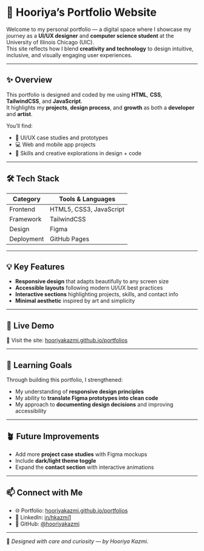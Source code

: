 # 🌸 Hooriya’s Portfolio Website

Welcome to my personal portfolio — a digital space where I showcase my journey as a **UI/UX designer** and **computer science student** at the University of Illinois Chicago (UIC).  
This site reflects how I blend **creativity and technology** to design intuitive, inclusive, and visually engaging user experiences.

---

## ✨ Overview

This portfolio is designed and coded by me using **HTML**, **CSS**, **TailwindCSS**, and **JavaScript**.  
It highlights my **projects**, **design process**, and **growth** as both a **developer** and **artist**.

You’ll find:
- 🎨 UI/UX case studies and prototypes  
- 💻 Web and mobile app projects  
- 🧠 Skills and creative explorations in design + code  

---

## 🛠️ Tech Stack

| Category | Tools & Languages |
|-----------|------------------|
| Frontend | HTML5, CSS3, JavaScript |
| Framework | TailwindCSS |
| Design | Figma |
| Deployment | GitHub Pages |

---

## 💡 Key Features

- **Responsive design** that adapts beautifully to any screen size  
- **Accessible layouts** following modern UI/UX best practices  
- **Interactive sections** highlighting projects, skills, and contact info  
- **Minimal aesthetic** inspired by art and simplicity  

---

## 🚀 Live Demo

🔗 Visit the site: [hooriyakazmi.github.io/portfolios](https://hooriyakazmi.github.io/portfolios/)

---

## 🧠 Learning Goals

Through building this portfolio, I strengthened:
- My understanding of **responsive design principles**
- My ability to **translate Figma prototypes into clean code**
- My approach to **documenting design decisions** and improving accessibility

---

## 🪴 Future Improvements

- Add more **project case studies** with Figma mockups  
- Include **dark/light theme toggle**  
- Expand the **contact section** with interactive animations  

---

## 📫 Connect with Me

- 🌐 Portfolio: [hooriyakazmi.github.io/portfolios](https://hooriyakazmi.github.io/portfolios/)
- 💼 LinkedIn: [in/hkazmi1](https://www.linkedin.com/in/hkazmi1/)
- 🐙 GitHub: [@hooriyakazmi](https://github.com/hooriyakazmi)

---

🩵 _Designed with care and curiosity — by Hooriya Kazmi._
